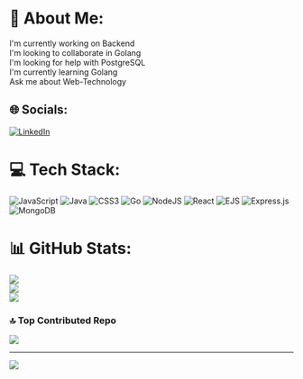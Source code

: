 # 💫 About Me:
I'm currently working on Backend <br>I'm looking to collaborate in Golang<br>I'm looking for help with PostgreSQL<br>I'm currently learning Golang<br>Ask me about Web-Technology<br>


## 🌐 Socials:
[![LinkedIn](https://img.shields.io/badge/LinkedIn-%230077B5.svg?logo=linkedin&logoColor=white)](https://linkedin.com/in/https://www.linkedin.com/in/adwait-aayush-991a87317/) 

# 💻 Tech Stack:
![JavaScript](https://img.shields.io/badge/javascript-%23323330.svg?style=for-the-badge&logo=javascript&logoColor=%23F7DF1E) ![Java](https://img.shields.io/badge/java-%23ED8B00.svg?style=for-the-badge&logo=openjdk&logoColor=white) ![CSS3](https://img.shields.io/badge/css3-%231572B6.svg?style=for-the-badge&logo=css3&logoColor=white) ![Go](https://img.shields.io/badge/go-%2300ADD8.svg?style=for-the-badge&logo=go&logoColor=white) ![NodeJS](https://img.shields.io/badge/node.js-6DA55F?style=for-the-badge&logo=node.js&logoColor=white) ![React](https://img.shields.io/badge/react-%2320232a.svg?style=for-the-badge&logo=react&logoColor=%2361DAFB) ![EJS](https://img.shields.io/badge/ejs-%23B4CA65.svg?style=for-the-badge&logo=ejs&logoColor=black) ![Express.js](https://img.shields.io/badge/express.js-%23404d59.svg?style=for-the-badge&logo=express&logoColor=%2361DAFB) ![MongoDB](https://img.shields.io/badge/MongoDB-%234ea94b.svg?style=for-the-badge&logo=mongodb&logoColor=white)
# 📊 GitHub Stats:
![](https://github-readme-stats.vercel.app/api?username=Adwait-aayush&theme=dark&hide_border=false&include_all_commits=false&count_private=false)<br/>
![](https://github-readme-streak-stats.herokuapp.com/?user=Adwait-aayush&theme=dark&hide_border=false)<br/>
![](https://github-readme-stats.vercel.app/api/top-langs/?username=Adwait-aayush&theme=dark&hide_border=false&include_all_commits=false&count_private=false&layout=compact)

### 🔝 Top Contributed Repo
![](https://github-contributor-stats.vercel.app/api?username=Adwait-aayush&limit=5&theme=dark&combine_all_yearly_contributions=true)

---
[![](https://visitcount.itsvg.in/api?id=Adwait-aayush&icon=0&color=0)](https://visitcount.itsvg.in)

<!-- Proudly created with GPRM ( https://gprm.itsvg.in ) -->

